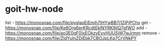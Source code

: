 # goit-hw-node

list - https://monosnap.com/file/pyqIasEiEmih7IHYwBB7i1ZjPjPChx
get - https://monosnap.com/file/Ke8Org6prKRcdtEklNYRK9ilQ7gfWO
add - https://monosnap.com/file/ao3E0gF0IxEOkzyEyvHUUSjW7wJrmm
remove - https://monosnap.com/file/ZldYuInZDiEbk7CBOJpLKp7CrVNkPY
